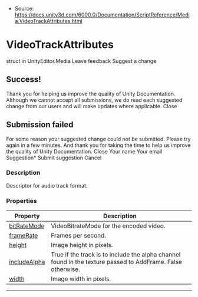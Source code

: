 * Source: https://docs.unity3d.com/6000.0/Documentation/ScriptReference/Media.VideoTrackAttributes.html

# VideoTrackAttributes
struct in UnityEditor.Media
Leave feedback
Suggest a change
## Success!
Thank you for helping us improve the quality of Unity Documentation. Although we cannot accept all submissions, we do read each suggested change from our users and will make updates where applicable.
Close
## Submission failed
For some reason your suggested change could not be submitted. Please <a>try again</a> in a few minutes. And thank you for taking the time to help us improve the quality of Unity Documentation.
Close
Your name Your email Suggestion* Submit suggestion
Cancel
### Description
Descriptor for audio track format.
### Properties
Property | Description  
---|---  
[bitRateMode](https://docs.unity3d.com/6000.0/Documentation/ScriptReference/Media.VideoTrackAttributes-bitRateMode.html) |  VideoBitrateMode for the encoded video.  
[frameRate](https://docs.unity3d.com/6000.0/Documentation/ScriptReference/Media.VideoTrackAttributes-frameRate.html) | Frames per second.  
[height](https://docs.unity3d.com/6000.0/Documentation/ScriptReference/Media.VideoTrackAttributes-height.html) | Image height in pixels.  
[includeAlpha](https://docs.unity3d.com/6000.0/Documentation/ScriptReference/Media.VideoTrackAttributes-includeAlpha.html) | True if the track is to include the alpha channel found in the texture passed to AddFrame. False otherwise.  
[width](https://docs.unity3d.com/6000.0/Documentation/ScriptReference/Media.VideoTrackAttributes-width.html) | Image width in pixels.  
* * *
